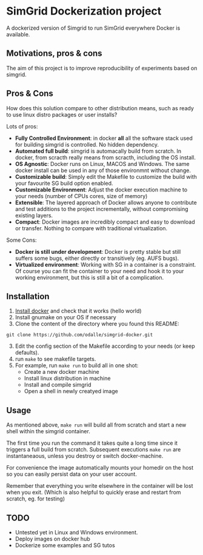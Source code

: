 # SimGrid Dockerization project

A dockerized version of Simgrid to run SimGrid everywhere Docker is available. 

## Motivations, pros & cons
The aim of this project is to improve reproducibility of experiments based on simgrid. 

## Pros & Cons
How does this solution compare to other distribution means, such as ready to use linux distro packages or user installs?

Lots of pros:
* **Fully Controlled Environment**: in docker **all** all the software stack used for building simgrid is controlled. No hidden dependency.
* **Automated full build**: simgrid is automacally build from scratch. In docker, from scracth really means from scracth, including the OS install.
* **OS Agnostic**: Docker runs on Linux, MACOS and Windows. The same docker install can be used in any of those environmnt without change.
* **Customizable build**: Simply edit the Makefile to customize the build with your favourite SG build option enabled. 
* **Customizable Environment**: Adjust the docker execution machine to your needs (number of CPUs cores, size of memory)
* **Extensible**: The layered approach of Docker allows anyone to contribute and test additions to the project incrementally, without compromising existing layers.
* **Compact**: Docker images are incredibly compact and easy to download or transfer. Nothing to compare with traditional virtualization.

Some Cons:
* **Docker is still under development**: Docker is pretty stable but still suffers some bugs, either directly or transitively (eg. AUFS bugs). 
* **Virtualized environment**: Working with SG in a container is a constraint. Of course you can fit the container to your need and hook it to your working environment, but this is still a bit of a complication.

## Installation

1. [Install docker](https://docs.docker.com/engine/installation/) and check that it works (hello world)
2. Install gnumake on your OS if necessary
2. Clone the content of the directory where you found this README:
```shell
git clone https://github.com/odalle/simgrid-docker.git
```
3. Edit the config section of the Makefile according to your needs (or keep defaults). 
3. run `make` to see makefile targets.
4. For example, run `make run` to build all in one shot:
   * Create a new docker machine
   * Install linux distribution in machine
   * Install and compile simgrid
   * Open a shell in newly creatyed image

## Usage

As mentioned above, `make run` will build all from scratch and start a
new shell within the simgrid container.

The first time you run the command it takes quite a long time since it
triggers a full build from scratch. Subsequent executions `make run` are
instantaneaous, unless you destroy or switch docker-machine.

For convenience the image automatically mounts your homedir on the
host so you can easily persist data on your user account.

Remember that everything you write elsewhere in the container will be lost
when you exit. (Which is also helpful to quickly erase and restart from
scratch, eg. for testing)

## TODO
* Untested yet in Linux and Windows environment.
* Deploy images on docker hub
* Dockerize some examples and SG tutos



